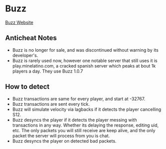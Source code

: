 # Buzz
[Buzz Website](https://buzzanticheat.com/)

## Anticheat Notes
- Buzz is no longer for sale, and was discontinued without warning by its developer's.
- Buzz is rarely used now, however one notable server that still uses it is play.minelatino.com, a cracked spanish server which peaks at bout 1k players a day. They use Buzz 1.0.7

## How to detect
- Buzz transactions are same for every player, and start at -32767.
- Buzz transactions are sent every tick.
- Buzz will simulate velocity via lagbacks if it detects the player cancelling S12.
- Buzz desyncs the player if it detects the player messing with transactions in any way. Whether its delaying the response, editing uid, etc. The only packets you will still receive are keep alive, and the only packet the server will process from you is chat.
- Buzz desyncs the player on detected bad packets.
